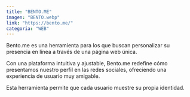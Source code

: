```yaml
---
title: "BENTO.ME"
imagen: "BENTO.webp"
link: "https://bento.me/"
categoria: "WEB"
---
```


Bento.me es una herramienta para los que buscan personalizar su presencia en línea a través de una página web única. 

Con una plataforma intuitiva y ajustable, Bento.me redefine cómo presentamos nuestro perfil en las redes sociales, ofreciendo una experiencia de usuario muy amigable.
 
Esta herramienta permite que cada usuario muestre su propia identidad.